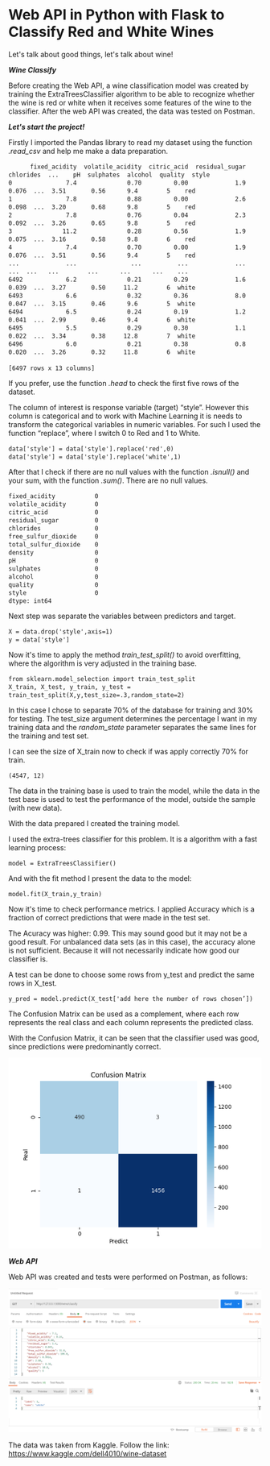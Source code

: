 # Web API in Python with Flask to Classify Red and White Wines

Let's talk about good things, let's talk about wine!

**_Wine Classify_**

Before creating the Web API, a wine classification model was created by training the ExtraTreesClassifier algorithm to be able to recognize whether the wine is red or white when it receives some features of the wine to the classifier. After the web API was created, the data was tested on Postman.

**_Let's start the project!_**

Firstly I imported the Pandas library to read my dataset using the function _.read_csv_ and help me make a data preparation.

```
      fixed_acidity  volatile_acidity  citric_acid  residual_sugar  chlorides  ...    pH  sulphates  alcohol  quality  style
0               7.4              0.70         0.00             1.9      0.076  ...  3.51       0.56      9.4        5    red
1               7.8              0.88         0.00             2.6      0.098  ...  3.20       0.68      9.8        5    red
2               7.8              0.76         0.04             2.3      0.092  ...  3.26       0.65      9.8        5    red
3              11.2              0.28         0.56             1.9      0.075  ...  3.16       0.58      9.8        6    red
4               7.4              0.70         0.00             1.9      0.076  ...  3.51       0.56      9.4        5    red
...             ...               ...          ...             ...        ...  ...   ...        ...      ...      ...    ...
6492            6.2              0.21         0.29             1.6      0.039  ...  3.27       0.50     11.2        6  white
6493            6.6              0.32         0.36             8.0      0.047  ...  3.15       0.46      9.6        5  white
6494            6.5              0.24         0.19             1.2      0.041  ...  2.99       0.46      9.4        6  white
6495            5.5              0.29         0.30             1.1      0.022  ...  3.34       0.38     12.8        7  white
6496            6.0              0.21         0.38             0.8      0.020  ...  3.26       0.32     11.8        6  white

[6497 rows x 13 columns]
```

If you prefer, use the function _.head_ to check the first five rows of the dataset.

The column of interest is response variable (target) “style”. However this column is categorical and to work with Machine Learning it is needs to transform the categorical variables in numeric variables. For such I used the function “replace”, where I switch 0 to Red and 1 to White.
```
data['style'] = data['style'].replace('red',0)
data['style'] = data['style'].replace('white',1)
```

After that I check if there are no null values with the function _.isnull()_ and your sum, with the function _.sum()_. There are no null values.
```
fixed_acidity           0
volatile_acidity        0
citric_acid             0
residual_sugar          0
chlorides               0
free_sulfur_dioxide     0
total_sulfur_dioxide    0
density                 0
pH                      0
sulphates               0
alcohol                 0
quality                 0
style                   0
dtype: int64
```
Next step was separate the variables between predictors and target.
```
X = data.drop('style',axis=1)
y = data['style']
```
Now it's time to apply the method _train_test_split()_ to avoid overfitting, where the algorithm is very adjusted in the training base.
```
from sklearn.model_selection import train_test_split
X_train, X_test, y_train, y_test = train_test_split(X,y,test_size=.3,random_state=2)
```
In this case I chose to separate 70% of the database for training and 30% for testing. The test_size argument determines the percentage I want in my training data and the _random_state_ parameter separates the same lines for the training and test set.

I can see the size of X_train now to check if was apply correctly 70% for train.
```
(4547, 12)
```
The data in the training base is used to train the model, while the data in the test base is used to test the performance of the model, outside the sample (with new data).

With the data prepared I created the training model. 

I used the extra-trees classifier for this problem. It is a algorithm with a fast learning process:
```
model = ExtraTreesClassifier()
```
And with the fit method I present the data to the model:
```
model.fit(X_train,y_train)
```
Now it's time to check performance metrics. I applied Accuracy which is a fraction of correct predictions that were made in the test set.

The Acuracy was higher: 0.99. This may sound good but it may not be a good result. For unbalanced data sets (as in this case), the accuracy alone is not sufficient. Because it will not necessarily indicate how good our classifier is.

A test can be done to choose some rows from y_test and predict the same rows in X_test.
```
y_pred = model.predict(X_test['add here the number of rows chosen’])
```
The Confusion Matrix can be used as a complement, where each row represents the real class and each column represents the predicted class.

With the Confusion Matrix, it can be seen that the classifier used was good, since predictions were predominantly correct.

![](/WineClassify/Chart/ConfusionMatrix.png)

**_Web API_**

Web API was created and tests were performed on Postman, as follows:

![](/Api/Postman.png)

The data was taken from Kaggle. Follow the link: https://www.kaggle.com/dell4010/wine-dataset							